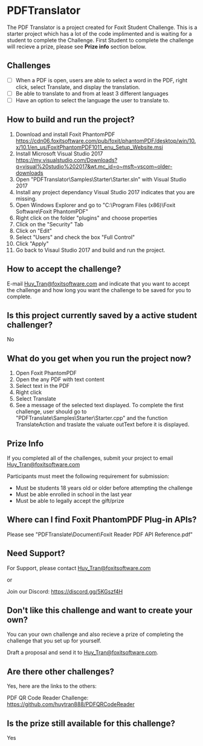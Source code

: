 # PDFTranslator
The PDF Translator is a project created for Foxit Student Challenge.  This is a starter project which has a lot of the code implimented and is waiting for a student to complete the Challenge. First Student to complete the challenge will recieve a prize, please see **Prize info** section below.

## Challenges
- [ ] When a PDF is open, users are able to select a word in the PDF, right click, select Translate, and display the translation.
- [ ] Be able to translate to and from at least 3 different languages
- [ ] Have an option to select the language the user to translate to.

## How to build and run the project?
1. Download and install Foxit PhantomPDF https://cdn06.foxitsoftware.com/pub/foxit/phantomPDF/desktop/win/10.x/10.1/en_us/FoxitPhantomPDF1011_enu_Setup_Website.msi
2. Install Microsoft Visual Studio 2017 https://my.visualstudio.com/Downloads?q=visual%20studio%202017&wt.mc_id=o~msft~vscom~older-downloads
3. Open "PDFTranslator\Samples\Starter\Starter.sln" with Visual Studio 2017
4. Install any project dependancy Visual Studio 2017 indicates that you are missing.
5. Open Windows Explorer and go to "C:\Program Files (x86)\Foxit Software\Foxit PhantomPDF\"
6. Right click on the folder "plugins" and choose properties
7. Click on the "Security" Tab
8. Click on "Edit"
9. Select "Users" and check the box "Full Control"
10. Click "Apply"
11. Go back to Visaul Studio 2017 and build and run the project.

## How to accept the challenge?
E-mail Huy_Tran@foxitsoftware.com and indicate that you want to accept the challenge and how long you want the challenge to be saved for you to complete.

## Is this project currently saved by a active student challenger?
No

## What do you get when you run the project now?
1. Open Foxit PhantomPDF
2. Open the any PDF with text content
3. Select text in the PDF
4. Right click
5. Select Translate
6. See a message of the selected text displayed.  To complete the first challenge, user should go to "PDFTranslate\Samples\Starter\Starter.cpp" and the function TranslateAction and traslate the valuate outText before it is displayed.

## Prize Info
If you completed all of the challenges, submit your project to email Huy_Tran@foxitsoftware.com

Participants must meet the following requirement for submission:
* Must be students 18 years old or older before attempting the challenge
* Must be able enrolled in school in the last year
* Must be able to legally accept the gift/prize


## Where can I find Foxit PhantomPDF Plug-in APIs?
Please see "PDFTranslate\Document\Foxit Reader PDF API Reference.pdf"

## Need Support?
For Support, please contact Huy_Tran@foxitsoftware.com

or

Join our Discord: https://discord.gg/5KGszf4H

## Don't like this challenge and want to create your own?
You can your own challenge and also recieve a prize of completing the challenge that you set up for yourself.  

 Draft a proposal and send it to Huy_Tran@foxitsoftware.com.

## Are there other challenges? 
Yes, here are the links to the others:

PDF QR Code Reader Challenge: https://github.com/huytran888/PDFQRCodeReader

## Is the prize still available for this challenge?
Yes

